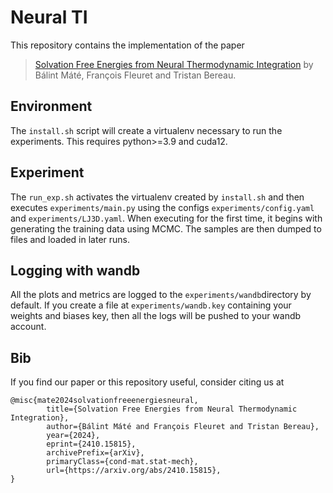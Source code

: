 # Neural TI

This repository contains the implementation of the paper
> [Solvation Free Energies from Neural Thermodynamic Integration](https://arxiv.org/abs/2410.15815) by Bálint Máté, François Fleuret and Tristan Bereau.

## Environment
The ```install.sh``` script will create a virtualenv necessary to run the experiments. This requires python>=3.9 and cuda12.


##  Experiment

The ```run_exp.sh``` activates the virtualenv created by ```install.sh``` and then executes ```experiments/main.py``` using the configs ```experiments/config.yaml``` and ```experiments/LJ3D.yaml```. When executing for the first time, it begins with generating the training data using MCMC. The samples are then dumped to files and loaded in later runs.


## Logging with wandb
All the plots and metrics are logged to the ```experiments/wandb```directory by default. If you create a file at ```experiments/wandb.key``` containing your weights and biases key, then all the logs will be pushed to your wandb account.

## Bib
If you find our paper or this repository useful, consider citing us at

```
@misc{mate2024solvationfreeenergiesneural,
        title={Solvation Free Energies from Neural Thermodynamic Integration}, 
        author={Bálint Máté and François Fleuret and Tristan Bereau},
        year={2024},
        eprint={2410.15815},
        archivePrefix={arXiv},
        primaryClass={cond-mat.stat-mech},
        url={https://arxiv.org/abs/2410.15815}, 
}
```
